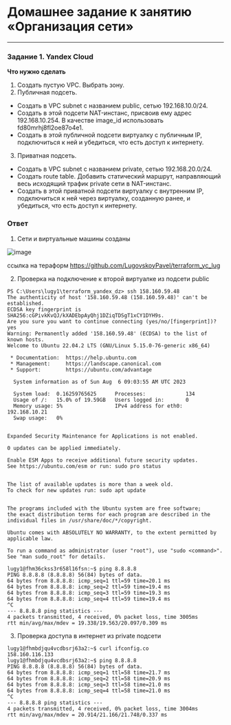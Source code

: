 # Домашнее задание к занятию «Организация сети»

---
### Задание 1. Yandex Cloud 

**Что нужно сделать**

1. Создать пустую VPC. Выбрать зону.
2. Публичная подсеть.

 - Создать в VPC subnet с названием public, сетью 192.168.10.0/24.
 - Создать в этой подсети NAT-инстанс, присвоив ему адрес 192.168.10.254. В качестве image_id использовать fd80mrhj8fl2oe87o4e1.
 - Создать в этой публичной подсети виртуалку с публичным IP, подключиться к ней и убедиться, что есть доступ к интернету.
3. Приватная подсеть.
 - Создать в VPC subnet с названием private, сетью 192.168.20.0/24.
 - Создать route table. Добавить статический маршрут, направляющий весь исходящий трафик private сети в NAT-инстанс.
 - Создать в этой приватной подсети виртуалку с внутренним IP, подключиться к ней через виртуалку, созданную ранее, и убедиться, что есть доступ к интернету.

### Ответ

1. Сети и виртуальные машины созданы

![image](https://github.com/LugovskoyPavel/devops-netology-2022/assets/104651372/bb732313-d49d-42ad-b59b-ab061a786e6e)

ссылка на тераформ https://github.com/LugovskoyPavel/terraform_yc_lug

2. Проверка на подключение к второй виртуалке из  подсети public

```
PS C:\Users\lugy1\terraform_yandex_dz> ssh 158.160.59.48 
The authenticity of host '158.160.59.48 (158.160.59.48)' can't be established.
ECDSA key fingerprint is SHA256:cGPivkKvQJ/kXADEbpAyQhj1DZiqTDSgT1xCY1DYH9s.
Are you sure you want to continue connecting (yes/no/[fingerprint])? yes
Warning: Permanently added '158.160.59.48' (ECDSA) to the list of known hosts.
Welcome to Ubuntu 22.04.2 LTS (GNU/Linux 5.15.0-76-generic x86_64)

 * Documentation:  https://help.ubuntu.com
 * Management:     https://landscape.canonical.com
 * Support:        https://ubuntu.com/advantage

  System information as of Sun Aug  6 09:03:55 AM UTC 2023

  System load:  0.16259765625      Processes:             134
  Usage of /:   15.0% of 19.59GB   Users logged in:       0
  Memory usage: 5%                 IPv4 address for eth0: 192.168.10.21
  Swap usage:   0%


Expanded Security Maintenance for Applications is not enabled.

0 updates can be applied immediately.

Enable ESM Apps to receive additional future security updates.
See https://ubuntu.com/esm or run: sudo pro status


The list of available updates is more than a week old.
To check for new updates run: sudo apt update


The programs included with the Ubuntu system are free software;
the exact distribution terms for each program are described in the
individual files in /usr/share/doc/*/copyright.

Ubuntu comes with ABSOLUTELY NO WARRANTY, to the extent permitted by
applicable law.

To run a command as administrator (user "root"), use "sudo <command>".
See "man sudo_root" for details.

lugy1@fhm36ckss3r658l16fsn:~$ ping 8.8.8.8
PING 8.8.8.8 (8.8.8.8) 56(84) bytes of data.
64 bytes from 8.8.8.8: icmp_seq=1 ttl=59 time=20.1 ms
64 bytes from 8.8.8.8: icmp_seq=2 ttl=59 time=19.4 ms
64 bytes from 8.8.8.8: icmp_seq=3 ttl=59 time=19.3 ms
64 bytes from 8.8.8.8: icmp_seq=4 ttl=59 time=19.4 ms
^C
--- 8.8.8.8 ping statistics ---
4 packets transmitted, 4 received, 0% packet loss, time 3005ms
rtt min/avg/max/mdev = 19.338/19.563/20.097/0.309 ms
```
3. Проверка доступа в интернет из private подсети

```
lugy1@fhmbdjqu4vcdbsrj63a2:~$ curl ifconfig.co
158.160.116.133
lugy1@fhmbdjqu4vcdbsrj63a2:~$ ping 8.8.8.8
PING 8.8.8.8 (8.8.8.8) 56(84) bytes of data.
64 bytes from 8.8.8.8: icmp_seq=1 ttl=58 time=21.7 ms
64 bytes from 8.8.8.8: icmp_seq=2 ttl=58 time=20.9 ms
64 bytes from 8.8.8.8: icmp_seq=3 ttl=58 time=21.0 ms
64 bytes from 8.8.8.8: icmp_seq=4 ttl=58 time=21.0 ms
^C
--- 8.8.8.8 ping statistics ---
4 packets transmitted, 4 received, 0% packet loss, time 3004ms
rtt min/avg/max/mdev = 20.914/21.166/21.748/0.337 ms
```
